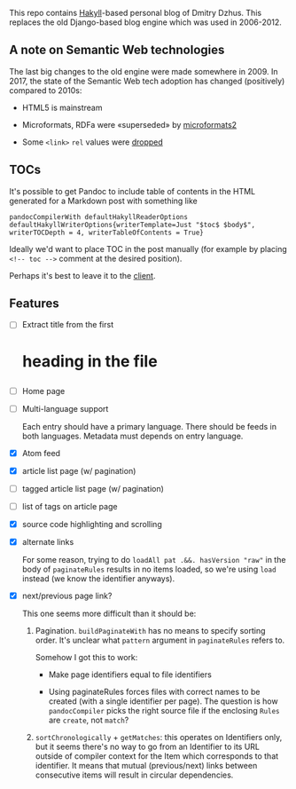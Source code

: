This repo contains [Hakyll][]-based personal blog of Dmitry Dzhus. This
replaces the old Django-based blog engine which was used in 2006-2012.

## A note on Semantic Web technologies

The last big changes to the old engine were made somewhere in 2009. In
2017, the state of the Semantic Web tech adoption has changed
(positively) compared to 2010s:

- HTML5 is mainstream

- Microformats, RDFa were «superseded» by [microformats2][]

- Some `<link>` `rel` values were [dropped][rel-drop]

## TOCs

It's possible to get Pandoc to include table of contents in the HTML
generated for a Markdown post with something like

    pandocCompilerWith defaultHakyllReaderOptions defaultHakyllWriterOptions{writerTemplate=Just "$toc$ $body$", writerTOCDepth = 4, writerTableOfContents = True}

Ideally we'd want to place TOC in the post manually (for example by
placing `<!-- toc -->` comment at the desired position).

Perhaps it's best to leave it to the [client][client-toc].

## Features

- [ ] Extract title from the first <h1> heading in the file

- [ ] Home page

- [ ] Multi-language support

    Each entry should have a primary language.
    There should be feeds in both languages.
    Metadata must depends on entry language.

- [x] Atom feed

- [x] article list page (w/ pagination)

- [ ] tagged article list page (w/ pagination)

- [ ] list of tags on article page

- [x] source code highlighting and scrolling

- [x] alternate links

    For some reason, trying to do `loadAll pat .&&. hasVersion "raw"`
    in the body of `paginateRules` results in no items loaded, so
    we're using `load` instead (we know the identifier anyways).

- [x] next/previous page link?

    This one seems more difficult than it should be:

    1. Pagination. `buildPaginateWith` has no means to specify sorting
       order. It's unclear what `pattern` argument in `paginateRules`
       refers to.

       Somehow I got this to work:

       - Make page identifiers equal to file identifiers

       - Using paginateRules forces files with correct names to be
         created (with a single identifier per page). The question is
         how `pandocCompiler` picks the right source file if the
         enclosing `Rules` are `create`, not `match`?

    2. `sortChronologically` + `getMatches`: this operates on
       Identifiers only, but it seems there's no way to go from an
       Identifier to its URL outside of compiler context for the Item
       which corresponds to that identifier. It means that mutual
       (previous/next) links between consecutive items will result in
       circular dependencies.


[client-toc]: https://chrome.google.com/webstore/detail/smart-toc/lifgeihcfpkmmlfjbailfpfhbahhibba
[hakyll]: https://jaspervdj.be/hakyll/index.html
[microformats2]: http://microformats.org/wiki/microformats2
[rel-drop]: http://lists.w3.org/Archives/Public/public-html/2011Feb/att-0481/issue-118-decision.html
